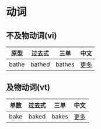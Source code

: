 # 动词

## 不及物动词(vi)

| 原型 | 过去式 | 三单 | 中文 |  
| :----: | :----: | :----: | :----: | 
| bathe | bathed |  bathes | [更多](https://fanyi.baidu.com/#en/zh/bathe) |  

## 及物动词(vt)


| 单数 | 过去式 | 三单 | 中文 |  
| :----: | :----: | :----: | :----: | 
| bake | baked | bakes | [更多](https://fanyi.baidu.com/#en/zh/bake) |  